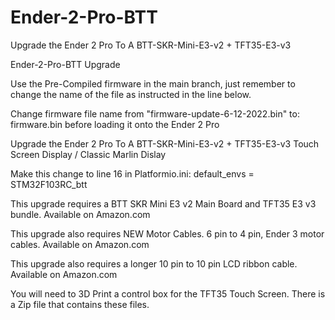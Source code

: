 # Ender-2-Pro-BTT
Upgrade the Ender 2 Pro To A BTT-SKR-Mini-E3-v2 + TFT35-E3-v3

Ender-2-Pro-BTT Upgrade

Use the Pre-Compiled firmware in the main branch, just remember to change the name of the file as instructed in the line below.

Change firmware file name from "firmware-update-6-12-2022.bin" to: firmware.bin before loading it onto the Ender 2 Pro

Upgrade the Ender 2 Pro To A BTT-SKR-Mini-E3-v2 + TFT35-E3-v3 Touch Screen Display / Classic Marlin Dislay

Make this change to line 16 in Platformio.ini: default_envs = STM32F103RC_btt

This upgrade requires a BTT SKR Mini E3 v2 Main Board and TFT35 E3 v3 bundle. Available on Amazon.com

This upgrade also requires NEW Motor Cables. 6 pin to 4 pin, Ender 3 motor cables. Available on Amazon.com

This upgrade also requires a longer 10 pin to 10 pin LCD ribbon cable. Available on Amazon.com

You will need to 3D Print a control box for the TFT35 Touch Screen. There is a Zip file that contains these files.
